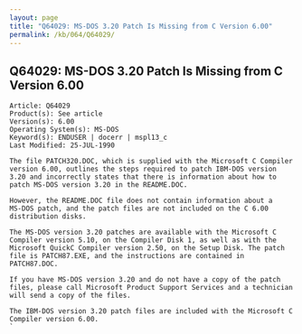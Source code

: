 ```yaml
---
layout: page
title: "Q64029: MS-DOS 3.20 Patch Is Missing from C Version 6.00"
permalink: /kb/064/Q64029/
---
```


## Q64029: MS-DOS 3.20 Patch Is Missing from C Version 6.00

	Article: Q64029
	Product(s): See article
	Version(s): 6.00
	Operating System(s): MS-DOS
	Keyword(s): ENDUSER | docerr | mspl13_c
	Last Modified: 25-JUL-1990
	
	The file PATCH320.DOC, which is supplied with the Microsoft C Compiler
	version 6.00, outlines the steps required to patch IBM-DOS version
	3.20 and incorrectly states that there is information about how to
	patch MS-DOS version 3.20 in the README.DOC.
	
	However, the README.DOC file does not contain information about a
	MS-DOS patch, and the patch files are not included on the C 6.00
	distribution disks.
	
	The MS-DOS version 3.20 patches are available with the Microsoft C
	Compiler version 5.10, on the Compiler Disk 1, as well as with the
	Microsoft QuickC Compiler version 2.50, on the Setup Disk. The patch
	file is PATCH87.EXE, and the instructions are contained in
	PATCH87.DOC.
	
	If you have MS-DOS version 3.20 and do not have a copy of the patch
	files, please call Microsoft Product Support Services and a technician
	will send a copy of the files.
	
	The IBM-DOS version 3.20 patch files are included with the Microsoft C
	Compiler version 6.00.
	`
